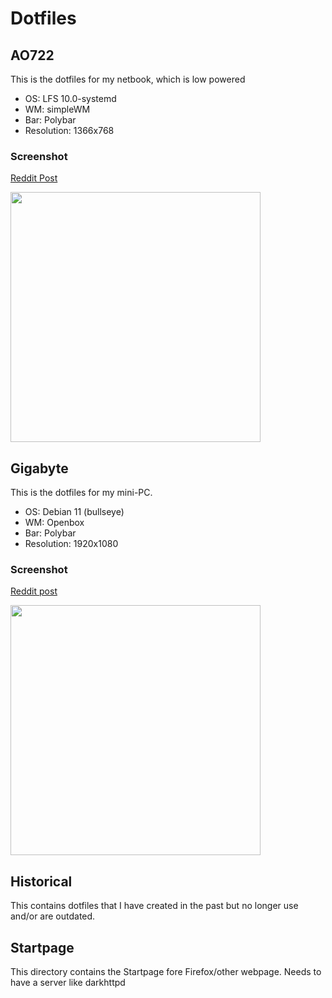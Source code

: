 # Dotfiles

## AO722

This is the dotfiles for my netbook, which is low powered

 - OS: LFS 10.0-systemd
 - WM: simpleWM
 - Bar: Polybar
 - Resolution: 1366x768

### Screenshot

[Reddit Post](https://www.reddit.com/r/unixporn/comments/l4t7sd/simplewm_sometimes_you_just_have_to_make_things/)

<img src='https://i.redd.it/txdzpxj6oid61.png' width='400' />

## Gigabyte

This is the dotfiles for my mini-PC.

 - OS: Debian 11 (bullseye)
 - WM: Openbox
 - Bar: Polybar
 - Resolution: 1920x1080

### Screenshot

[Reddit post](https://www.reddit.com/r/unixporn/comments/10r9exl/openbox_finally_a_set_up_that_ive_been_very_happy/)

<img src='https://i.redd.it/ruy0f3z9snfa1.png' width='400' />


## Historical

This contains dotfiles that I have created in the past but no longer use and/or are outdated.

## Startpage

This directory contains the Startpage fore Firefox/other webpage. Needs to have a server like darkhttpd

